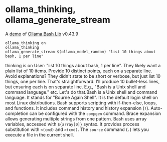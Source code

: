 # ollama_thinking, ollama_generate_stream

A [demo](../README.md#demos) of [Ollama Bash Lib](https://github.com/attogram/ollama-bash-lib) v0.43.9

```
ollama_thinking on
ollama_thinking
ollama_generate_stream $(ollama_model_random) "list 10 things about bash, 1 per line"
```

thinking is on
<thinking>
User: "list 10 things about bash, 1 per line". They likely want a plain list of 10 items. Provide 10 distinct points, each on a separate line. Avoid explanations? They didn't state to be short or verbose, but just list 10 things, one per line. That's straightforward. I'll produce 10 bullet-less lines, but ensuring each is on separate line. E.g., "Bash is a Unix shell and command language." etc. Let's do that.Bash is a Unix shell and command language.  It stands for "Bourne Again Shell".  It is the default login shell on most Linux distributions.  Bash supports scripting with if-then-else, loops, and functions.  It includes command history and history expansion (`!`).  Auto-completion can be configured with the `compgen` command.  Brace expansion allows generating multiple strings from one pattern.  Bash uses array variables, accessed with `${array[0]}` syntax.  It provides process substitution with `<(cmd)` and `>(cmd)`.  The `source` command (`.`) lets you execute a file in the current shell.

</thinking>
